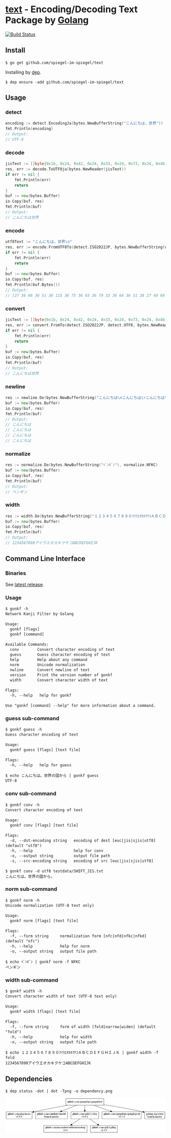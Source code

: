 # [text] - Encoding/Decoding Text Package by [Golang]

[![Build Status](https://travis-ci.org/spiegel-im-spiegel/text.svg?branch=master)](https://travis-ci.org/spiegel-im-spiegel/text)

## Install

```
$ go get github.com/spiegel-im-spiegel/text
```

Installing by [dep].

```
$ dep ensure -add github.com/spiegel-im-spiegel/text
```

## Usage

### detect

```go
encoding := detect.EncodingJa(bytes.NewBufferString("こんにちは，世界"))
fmt.Println(encoding)
// Output:
// UTF-8
```

### decode

```go
jisText := []byte{0x1b, 0x24, 0x42, 0x24, 0x33, 0x24, 0x73, 0x24, 0x4b, 0x24, 0x41, 0x24, 0x4f, 0x40, 0x24, 0x33, 0x26, 0x1b, 0x28, 0x42}
res, err := decode.ToUTF8ja(bytes.NewReader(jisText))
if err != nil {
    fmt.Println(err)
    return
}
buf := new(bytes.Buffer)
io.Copy(buf, res)
fmt.Println(buf)
// Output:
// こんにちは世界
```

### encode

```go
utf8Text := "こんにちは，世界\n"
res, err := encode.FromUTF8To(detect.ISO2022JP, bytes.NewBufferString(utf8Text))
if err != nil {
    fmt.Println(err)
    return
}
buf := new(bytes.Buffer)
io.Copy(buf, res)
fmt.Println(buf.Bytes())
// Output:
// [27 36 66 36 51 36 115 36 75 36 65 36 79 33 36 64 36 51 38 27 40 66 10]
```

### convert

```go
jisText := []byte{0x1b, 0x24, 0x42, 0x24, 0x33, 0x24, 0x73, 0x24, 0x4b, 0x24, 0x41, 0x24, 0x4f, 0x40, 0x24, 0x33, 0x26, 0x1b, 0x28, 0x42}
res, err := convert.FromTo(detect.ISO2022JP, detect.UTF8, bytes.NewReader(jisText))
if err != nil {
    fmt.Println(err)
    return
}
buf := new(bytes.Buffer)
io.Copy(buf, res)
fmt.Println(buf)
// Output:
// こんにちは世界
```

### newline

```go
res := newline.Do(bytes.NewBufferString("こんにちは\nこんにちは\rこんにちは\r\nこんにちは"), newline.LF)
buf := new(bytes.Buffer)
io.Copy(buf, res)
fmt.Println(buf)
// Output:
// こんにちは
// こんにちは
// こんにちは
// こんにちは
```

### normalize

```go
res := normalize.Do(bytes.NewBufferString("ﾍﾟﾝｷﾞﾝ"), normalize.NFKC)
buf := new(bytes.Buffer)
io.Copy(buf, res)
fmt.Println(buf)
// Output:
// ペンギン
```

### width

```go
res := width.Do(bytes.NewBufferString("１２３４５６７８９０ｱｲｳｴｵｶｷｸｹｺＡＢＣＤＥＦＧＨＩＪＫ"), width.Fold)
buf := new(bytes.Buffer)
io.Copy(buf, res)
fmt.Println(buf)
// Output:
// 1234567890アイウエオカキクケコABCDEFGHIJK
```

## Command Line Interface

### Binaries

See [latest release](https://github.com/spiegel-im-spiegel/text/releases/latest).

### Usage

```
$ gonkf -h
Network Kanji Filter by Golang

Usage:
  gonkf [flags]
  gonkf [command]

Available Commands:
  conv        Convert character encoding of text
  guess       Guess character encoding of text
  help        Help about any command
  norm        Unicode normalization
  nwline      Convert newline of text
  version     Print the version number of gonkf
  width       Convert character width of text

Flags:
  -h, --help   help for gonkf

Use "gonkf [command] --help" for more information about a command.
```

### guess sub-command

```
$ gonkf guess -h
Guess character encoding of text

Usage:
  gonkf guess [flags] [text file]

Flags:
  -h, --help   help for guess

$ echo こんにちは。世界の国から | gonkf guess
UTF-8
```

### conv sub-command

```
$ gonkf conv -h
Convert character encoding of text

Usage:
  gonkf conv [flags] [text file]

Flags:
  -d, --dst-encoding string   encoding of dest [euc|jis|sjis|utf8] (default "utf8")
  -h, --help                  help for conv
  -o, --output string         output file path
  -s, --src-encoding string   encoding of src [euc|jis|sjis|utf8]

$ gonkf conv -d utf8 testdata/SHIFT_JIS.txt
こんにちは。世界の国から。
```

### norm sub-command

```
$ gonkf norm -h
Unicode normalization (UTF-8 text only)

Usage:
  gonkf norm [flags] [text file]

Flags:
  -f, --form string     normalization form [nfc|nfd|nfkc|nfkd] (default "nfc")
  -h, --help            help for norm
  -o, --output string   output file path

$ echo ﾍﾟﾝｷﾞﾝ | gonkf norm -f NFKC
ペンギン
```

### width sub-command

```
$ gonkf width -h
Convert character width of text (UTF-8 text only)

Usage:
  gonkf width [flags] [text file]

Flags:
  -f, --form string     form of width [fold|narrow|widen] (default "fold")
  -h, --help            help for width
  -o, --output string   output file path

$ echo １２３４５６７８９０ｱｲｳｴｵｶｷｸｹｺＡＢＣＤＥＦＧＨＩＪＫ | gonkf width -f fold
1234567890アイウエオカキクケコABCDEFGHIJK
```

## Dependencies

```
$ dep status -dot | dot -Tpng -o dependency.png
```

[![Dependencies](dependency.png)](dependency.png)

[text]: https://github.com/spiegel-im-spiegel/text "spiegel-im-spiegel/text: Encoding/Decoding Text Package by Golang"
[Golang]: https://golang.org/ "The Go Programming Language"
[dep]: https://github.com/golang/dep "golang/dep: Go dependency management tool"
